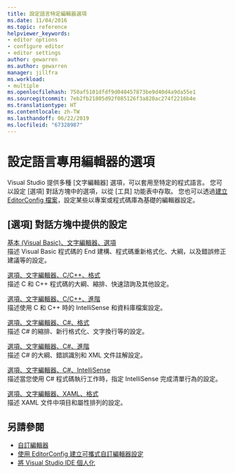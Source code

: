 ```yaml
---
title: 設定語言特定編輯器選項
ms.date: 11/04/2016
ms.topic: reference
helpviewer_keywords:
- editor options
- configure editor
- editor settings
author: gewarren
ms.author: gewarren
manager: jillfra
ms.workload:
- multiple
ms.openlocfilehash: 750af5101dfdf9d040457873be9d40d4a9da55e1
ms.sourcegitcommit: 7eb2fb21805d92f085126f3a820ac274f2216b4e
ms.translationtype: HT
ms.contentlocale: zh-TW
ms.lasthandoff: 06/22/2019
ms.locfileid: "67328987"
---
```

# <a name="set-language-specific-editor-options"></a>設定語言專用編輯器的選項

Visual Studio 提供多種 [文字編輯器] 選項，可以套用至特定的程式語言。 您可以設定 [選項]  對話方塊中的選項，以從 [工具]  功能表中存取。 您也可以透過[建立 EditorConfig 檔案](../../ide/create-portable-custom-editor-options.md)，設定某些以專案或程式碼庫為基礎的編輯器設定。

## <a name="settings-available-in-the-options-dialog-box"></a>[選項] 對話方塊中提供的設定

[基本 (Visual Basic)、文字編輯器、選項](../../ide/reference/options-text-editor-basic-visual-basic.md)\
描述 Visual Basic 程式碼的 End 建構、程式碼重新格式化、大綱，以及錯誤修正建議等的設定。

[選項、文字編輯器、C/C++、格式](../../ide/reference/options-text-editor-c-cpp-formatting.md)\
描述 C 和 C++ 程式碼的大綱、縮排、快速諮詢及其他設定。

[選項、文字編輯器、C/C++、進階](../../ide/reference/options-text-editor-c-cpp-advanced.md)\
描述使用 C 和 C++ 時的 IntelliSense 和資料庫檔案設定。

[選項、文字編輯器、C#、格式](../../ide/reference/options-text-editor-csharp-formatting.md)\
描述 C# 的縮排、新行格式化、文字換行等的設定。

[選項、文字編輯器、C#、進階](../../ide/reference/options-text-editor-csharp-advanced.md)\
描述 C# 的大綱、錯誤識別和 XML 文件註解設定。

[選項、文字編輯器、C#、IntelliSense](../../ide/reference/options-text-editor-csharp-intellisense.md)\
描述當您使用 C# 程式碼執行工作時，指定 IntelliSense 完成清單行為的設定。

[選項、文字編輯器、XAML、格式](../../ide/reference/options-text-editor-xaml-formatting.md)\
描述 XAML 文件中項目和屬性排列的設定。

## <a name="see-also"></a>另請參閱

- [自訂編輯器](../how-to-change-text-case-in-the-editor.md)
- [使用 EditorConfig 建立可攜式自訂編輯器設定](../../ide/create-portable-custom-editor-options.md)
- [將 Visual Studio IDE 個人化](../../ide/personalizing-the-visual-studio-ide.md)
